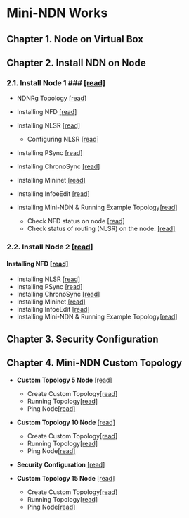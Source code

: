  # Mini-NDN Works
 
 ## Chapter 1. Node on Virtual Box
 ## Chapter 2. Install NDN on Node  
 ### 2.1. Install Node 1 ### [[read]](https://github.com/syaifulahdan/Mini-NDN-Work/blob/main/Assignment%202:NDNrg-Topology/install-nodeNDN-Node-1.md)
   - NDNRg Topology [[read]](https://github.com/syaifulahdan/Mini-NDN-Work/blob/main/Assignment%202:NDNrg-Topology/NDNrg-Image-Topology/topology.png)
   - Installing NFD [[read]](https://github.com/syaifulahdan/Mini-NDN-Work/blob/main/Assignment%202:NDNrg-Topology/install-NFD-nodeNDN-Node-1.md)
   - Installing NLSR [[read]](https://github.com/syaifulahdan/Mini-NDN-Work/blob/main/Assignment%202:NDNrg-Topology/install-NLSR-nodeNDN-Node-1.md)  
     - Configuring NLSR  [[read]](https://github.com/syaifulahdan/Mini-NDN-Work/blob/main/Assignment%202:NDNrg-Topology/NFDstatus-minindn-Node-1.md)
   - Installing PSync [[read]](https://github.com/syaifulahdan/Mini-NDN-Work/blob/main/Assignment%202:NDNrg-Topology/install-PSync-nodeNDN-Node-1.md)
   - Installing ChronoSync [[read]](https://github.com/syaifulahdan/Mini-NDN-Work/blob/main/Assignment%202:NDNrg-Topology/install-Chronosync-nodeNDN-Node-1.md)
   - Installing Mininet [[read]](https://github.com/syaifulahdan/Mini-NDN-Work/blob/main/Assignment%202:NDNrg-Topology/install-mininet-nodeNDN-Node-1.md)
   - Installing InfoeEdit [[read]](https://github.com/syaifulahdan/Mini-NDN-Work/blob/main/Assignment%202:NDNrg-Topology/install-Infoedit-1.md)
   - Installing Mini-NDN & Running Example Topology[[read]](https://github.com/syaifulahdan/Mini-NDN-Work/blob/main/Assignment%202:NDNrg-Topology/install-minindn-nodeNDN-Node-1.md)
         
      - Check NFD status on node  [[read]](https://github.com/syaifulahdan/Mini-NDN-Work/blob/main/Assignment%202:NDNrg-Topology/NFDstatus-minindn-Node-1.md)
      - Check status of routing (NLSR) on the node: [[read]](https://github.com/syaifulahdan/Mini-NDN-Work/blob/main/Assignment%202:NDNrg-Topology/NSLRstatus-minindn-Node-1.md)


 ### 2.2. Install Node 2  [[read]](https://github.com/syaifulahdan/Mini-NDN-Work/blob/main/Assignment%202:NDNrg-Topology/install-nodeNDN-Node-2.md)
   #### Installing NFD [[read]](https://github.com/syaifulahdan/Mini-NDN-Work/blob/main/Assignment%202:NDNrg-Topology/install-NFD-nodeNDN-Node-2.md)
   - Installing NLSR [[read]](https://github.com/syaifulahdan/Mini-NDN-Work/blob/main/Assignment%202:NDNrg-Topology/install-NLSR-nodeNDN-Node-2.md)   
   - Installing PSync [[read]](https://github.com/syaifulahdan/Mini-NDN-Work/blob/main/Assignment%202:NDNrg-Topology/install-PSync-nodeNDN-Node-2.md)
   - Installing ChronoSync [[read]](https://github.com/syaifulahdan/Mini-NDN-Work/blob/main/Assignment%202:NDNrg-Topology/install-Chronosync-nodeNDN-Node-2.md)
   - Installing Mininet [[read]](https://github.com/syaifulahdan/Mini-NDN-Work/blob/main/Assignment%202:NDNrg-Topology/install-mininet-nodeNDN-Node-2.md)
   - Installing InfoeEdit [[read]](https://github.com/syaifulahdan/Mini-NDN-Work/blob/main/Assignment%202:NDNrg-Topology/install-Infoedit-2.md)
   - Installing Mini-NDN & Running Example Topology[[read]](https://github.com/syaifulahdan/Mini-NDN-Work/blob/main/Assignment%202:NDNrg-Topology/install-minindn-nodeNDN-Node-2.md)
 ## Chapter 3. Security Configuration   

 ## Chapter 4. Mini-NDN Custom Topology   

   - <b>Custom Topology 5 Node</b>   [[read]](https://github.com/syaifulahdan/Mini-NDN-Work/blob/main/Assignment%203:NDN-CustomTopology/ndn-custom-topo-5.md) 

      -  Create Custom Topology[[read]](https://github.com/syaifulahdan/Mini-NDN-Work/blob/main/Assignment%203:NDN-CustomTopology/ndn-custom-topo-5.md#1-create-custom-topology) 
      -  Running Topology[[read]](https://github.com/syaifulahdan/Mini-NDN-Work/blob/main/Assignment%203:NDN-CustomTopology/ndn-custom-topo-5.md#2-running-topology)
      -  Ping Node[[read]](https://github.com/syaifulahdan/Mini-NDN-Work/blob/main/Assignment%203:NDN-CustomTopology/ndn-custom-topo-5.md#2-running-topology)

 
  - <b>Custom Topology 10 Node</b>   [[read]](https://github.com/syaifulahdan/Mini-NDN-Work/blob/main/Assignment%203:NDN-CustomTopology/ndn-custom-topo-5.md) 

      -  Create Custom Topology[[read]](https://github.com/syaifulahdan/Mini-NDN-Work/blob/main/Assignment%203:NDN-CustomTopology/ndn-custom-topo-5.md#1-create-custom-topology) 
      -  Running Topology[[read]](https://github.com/syaifulahdan/Mini-NDN-Work/blob/main/Assignment%203:NDN-CustomTopology/ndn-custom-topo-5.md#2-running-topology)
      -  Ping Node[[read]](https://github.com/syaifulahdan/Mini-NDN-Work/blob/main/Assignment%203:NDN-CustomTopology/ndn-custom-topo-5.md#2-running-topology)
   
   - <b>Security Configuration</b>   [[read] ](https://github.com/syaifulahdan/Mini-NDN-Work/blob/main/Assignment%202:NDNrg-Topology/NDNrg-topology.md) 

 
 - <b>Custom Topology 15 Node</b>   [[read]](https://github.com/syaifulahdan/Mini-NDN-Work/blob/main/Assignment%203:NDN-CustomTopology/ndn-custom-topo-5.md) 

      -  Create Custom Topology[[read]](https://github.com/syaifulahdan/Mini-NDN-Work/blob/main/Assignment%203:NDN-CustomTopology/ndn-custom-topo-5.md#1-create-custom-topology) 
      -  Running Topology[[read]](https://github.com/syaifulahdan/Mini-NDN-Work/blob/main/Assignment%203:NDN-CustomTopology/ndn-custom-topo-5.md#2-running-topology)
      -  Ping Node[[read]](https://github.com/syaifulahdan/Mini-NDN-Work/blob/main/Assignment%203:NDN-CustomTopology/ndn-custom-topo-5.md#2-running-topology)

 


 
